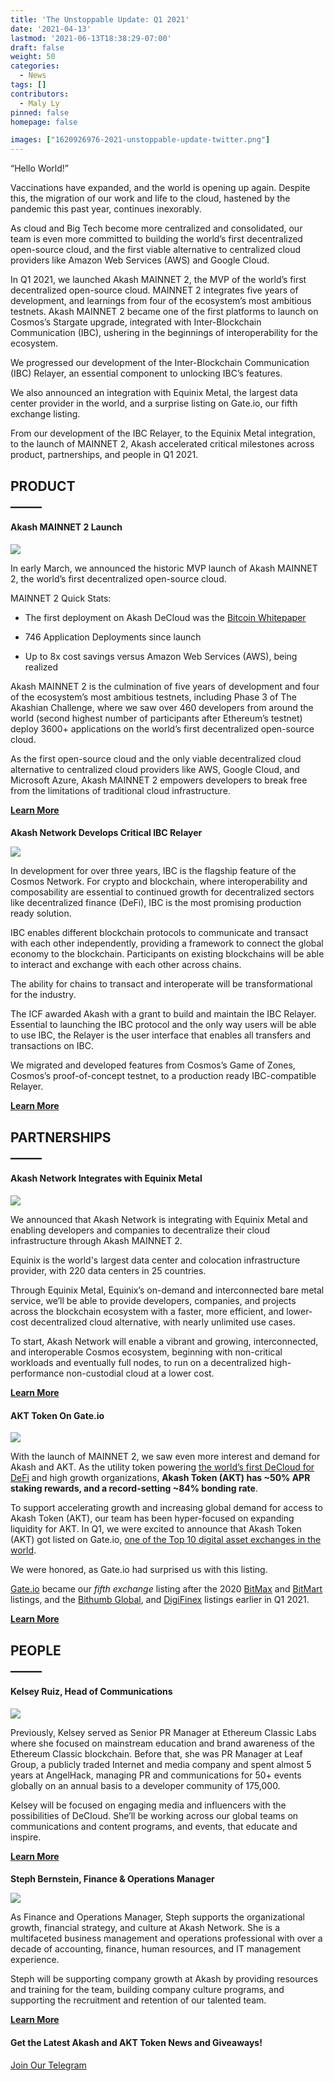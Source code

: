 ```yaml
---
title: 'The Unstoppable Update: Q1 2021'
date: '2021-04-13'
lastmod: '2021-06-13T18:38:29-07:00'
draft: false
weight: 50
categories:
  - News
tags: []
contributors:
  - Maly Ly
pinned: false
homepage: false

images: ["1620926976-2021-unstoppable-update-twitter.png"]
---
```

  
“Hello World!”  

Vaccinations have expanded, and the world is opening up again. Despite this, the migration of our work and life to the cloud, hastened by the pandemic this past year, continues inexorably.   

As cloud and Big Tech become more centralized and consolidated, our team is even more committed to building the world’s first decentralized open-source cloud, and the first viable alternative to centralized cloud providers like Amazon Web Services (AWS) and Google Cloud.  

In Q1 2021, we launched Akash MAINNET 2, the MVP of the world’s first decentralized open-source cloud. MAINNET 2 integrates five years of development, and learnings from four of the ecosystem’s most ambitious testnets. Akash MAINNET 2 became one of the first platforms to launch on Cosmos’s Stargate upgrade, integrated with Inter-Blockchain Communication (IBC), ushering in the beginnings of interoperability for the ecosystem.  

We progressed our development of the Inter-Blockchain Communication (IBC) Relayer, an essential component to unlocking IBC’s features.  

We also announced an integration with Equinix Metal, the largest data center provider in the world, and a surprise listing on Gate.io, our fifth exchange listing.  

From our development of the IBC Relayer, to the Equinix Metal integration, to the launch of MAINNET 2, Akash accelerated critical milestones across product, partnerships, and people in Q1 2021.  

**PRODUCT**  
**\_\_\_\_\_**
----------------------------

#### **Akash MAINNET 2 Launch**

![](https://www.datocms-assets.com/45776/1620925257-mainnet-banner-1024x768.png)

  
In early March, we announced the historic MVP launch of Akash MAINNET 2, the world’s first decentralized open-source cloud.  

MAINNET 2 Quick Stats:  

*   The first deployment on Akash DeCloud was the [Bitcoin Whitepaper](http://7nd4hr8cepabrdvaldd1r4uf04.ingress.sjc1p0.mainnet.akashian.io/)
    
*   746 Application Deployments since launch
    
*   Up to 8x cost savings versus Amazon Web Services (AWS), being realized
    

Akash MAINNET 2 is the culmination of five years of development and four of the ecosystem’s most ambitious testnets, including Phase 3 of The Akashian Challenge, where we saw over 460 developers from around the world (second highest number of participants after Ethereum’s testnet) deploy 3600+ applications on the world’s first decentralized open-source cloud.  

As the first open-source cloud and the only viable decentralized cloud alternative to centralized cloud providers like AWS, Google Cloud, and Microsoft Azure, Akash MAINNET 2 empowers developers to break free from the limitations of traditional cloud infrastructure.  

[**Learn More**](https://akash.network/blog/akash-network-launches-akash-mainnet-2-the-first-decentralized-open-source-cloud/)  
  

####   
**Akash Network Develops Critical IBC Relayer**

![](https://www.datocms-assets.com/45776/1620925348-ibc-banner-1024x768.png)

  
In development for over three years, IBC is the flagship feature of the Cosmos Network. For crypto and blockchain, where interoperability and composability are essential to continued growth for decentralized sectors like decentralized finance (DeFi), IBC is the most promising production ready solution.

IBC enables different blockchain protocols to communicate and transact with each other independently, providing a framework to connect the global economy to the blockchain. Participants on existing blockchains will be able to interact and exchange with each other across chains. 

The ability for chains to transact and interoperate will be transformational for the industry.

The ICF awarded Akash with a grant to build and maintain the IBC Relayer. Essential to launching the IBC protocol and the only way users will be able to use IBC, the Relayer is the user interface that enables all transfers and transactions on IBC.

We migrated and developed features from Cosmos’s Game of Zones, Cosmos’s proof-of-concept testnet, to a production ready IBC-compatible Relayer.

[**Learn More**](https://akash.network/blog/akash-network-develops-critical-ibc-relayer-for-inter-blockchain-communication-protocol/)

  
**PARTNERSHIPS**  
**\_\_\_\_\_**
------------------------------------

#### **Akash Network Integrates with Equinix Metal**  

![](https://www.datocms-assets.com/45776/1620925374-equinix-banner-1-1024x768.png)

  
We announced that Akash Network is integrating with Equinix Metal and enabling developers and companies to decentralize their cloud infrastructure through Akash MAINNET 2.  

Equinix is the world's largest data center and colocation infrastructure provider, with 220 data centers in 25 countries.   

Through Equinix Metal, Equinix’s on-demand and interconnected bare metal service, we’ll be able to provide developers, companies, and projects across the blockchain ecosystem with a faster, more efficient, and lower-cost decentralized cloud alternative, with nearly unlimited use cases.   

To start, Akash Network will enable a vibrant and growing, interconnected, and interoperable Cosmos ecosystem, beginning with non-critical workloads and eventually full nodes, to run on a decentralized high-performance non-custodial cloud at a lower cost.  

[**Learn More**](https://akash.network/blog/akash-network-integrates-with-equinix-metal-to-provide-the-first-viable-decentralized-cloud-solution/)  
  
  

#### **AKT Token On Gate.io**  

![](https://www.datocms-assets.com/45776/1620926938-gateio-live-2-1024x768.png)

  
With the launch of MAINNET 2, we saw even more interest and demand for Akash and AKT. As the utility token powering [the world’s first DeCloud for DeFi](https://akash.network/blog/akash-decloud-for-defi/) and high growth organizations, **Akash Token (AKT) has ~50% APR staking rewards, and a record-setting ~84% bonding rate**.  

To support accelerating growth and increasing global demand for access to Akash Token (AKT), our team has been hyper-focused on expanding liquidity for AKT. In Q1, we were excited to announce that Akash Token (AKT) got listed on Gate.io, [one of the Top 10 digital asset exchanges in the world](https://www.coingecko.com/en/exchanges).  

We were honored, as Gate.io had surprised us with this listing.   

[Gate.io](https://www.gate.io/) became our _fifth exchange_ listing after the 2020 [BitMax](https://bitmax.io/en/global-digital-asset-platform) and [BitMart](https://www.bitmart.com/) listings, and the [Bithumb Gl](https://www.bithumb.pro/en-us)[o](https://www.bithumb.pro/en-us)[bal](https://www.bithumb.pro/en-us), and [DigiFinex](https://www.digifinex.com/en-ww/) listings earlier in Q1 2021.  

[**Learn More**](https://akash.network/blog/akt-token-now-on-gate-io-exchange/)

  
**PEOPLE**  
**\_\_\_\_\_**
------------------------------

#### **Kelsey Ruiz, Head of Communications**  

![](https://www.datocms-assets.com/45776/1620926953-kelsey-banner-1024x768.jpg)

  
Previously, Kelsey served as Senior PR Manager at Ethereum Classic Labs where she focused on mainstream education and brand awareness of the Ethereum Classic blockchain. Before that, she was PR Manager at Leaf Group, a publicly traded Internet and media company and spent almost 5 years at AngelHack, managing PR and communications for 50+ events globally on an annual basis to a developer community of 175,000.  

Kelsey will be focused on engaging media and influencers with the possibilities of DeCloud. She’ll be working across our global teams on communications and content programs, and events, that educate and inspire.  

[**Learn More**](https://akash.network/blog/introducing-kelsey-ruiz-head-of-communications/)  
  

####   
**Steph Bernstein, Finance & Operations Manager**  

![](https://www.datocms-assets.com/45776/1620926962-steph-less-text-1024x768.png)

  
As Finance and Operations Manager, Steph supports the organizational growth, financial strategy, and culture at Akash Network. She is a multifaceted business management and operations professional with over a decade of accounting, finance, human resources, and IT management experience.  

Steph will be supporting company growth at Akash by providing resources and training for the team, building company culture programs, and supporting the recruitment and retention of our talented team.  

[**Learn More**](https://akash.network/blog/introducing-steph-bernstein-finance-operations-manager/)  
  

#### **Get the Latest Akash and AKT Token News and Giveaways!**

[Join Our Telegram](https://t.me/AkashNW)